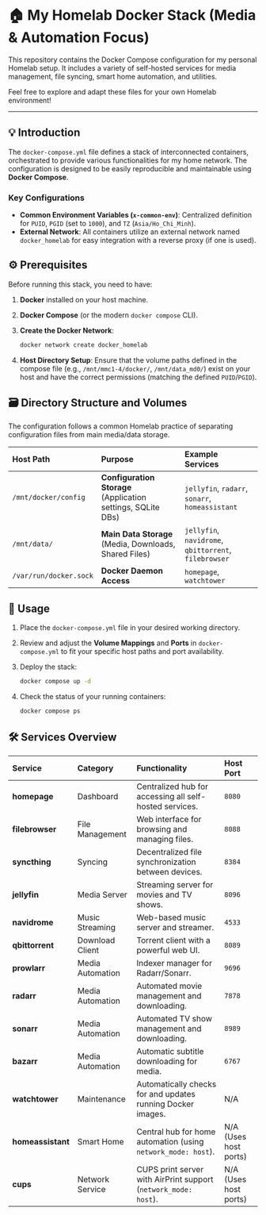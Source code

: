 # 🏠 My Homelab Docker Stack (Media & Automation Focus)

This repository contains the Docker Compose configuration for my personal Homelab setup. It includes a variety of self-hosted services for media management, file syncing, smart home automation, and utilities.

Feel free to explore and adapt these files for your own Homelab environment!

---

## 💡 Introduction

The `docker-compose.yml` file defines a stack of interconnected containers, orchestrated to provide various functionalities for my home network. The configuration is designed to be easily reproducible and maintainable using **Docker Compose**.

### Key Configurations
* **Common Environment Variables (`x-common-env`)**: Centralized definition for `PUID`, `PGID` (set to `1000`), and `TZ` (`Asia/Ho_Chi_Minh`).
* **External Network**: All containers utilize an external network named `docker_homelab` for easy integration with a reverse proxy (if one is used).

## ⚙️ Prerequisites

Before running this stack, you need to have:
1.  **Docker** installed on your host machine.
2.  **Docker Compose** (or the modern `docker compose` CLI).
3.  **Create the Docker Network**:

    ```bash
    docker network create docker_homelab
    ```

4.  **Host Directory Setup**: Ensure that the volume paths defined in the compose file (e.g., `/mnt/mmc1-4/docker/`, `/mnt/data_md0/`) exist on your host and have the correct permissions (matching the defined `PUID`/`PGID`).

## 🗃️ Directory Structure and Volumes

The configuration follows a common Homelab practice of separating configuration files from main media/data storage.

| Host Path | Purpose | Example Services |
| :--- | :--- | :--- |
| `/mnt/docker/config` | **Configuration Storage** (Application settings, SQLite DBs) | `jellyfin`, `radarr`, `sonarr`, `homeassistant` |
| `/mnt/data/` | **Main Data Storage** (Media, Downloads, Shared Files) | `jellyfin`, `navidrome`, `qbittorrent`, `filebrowser` |
| `/var/run/docker.sock` | **Docker Daemon Access** | `homepage`, `watchtower` |

## 🚀 Usage

1.  Place the `docker-compose.yml` file in your desired working directory.
2.  Review and adjust the **Volume Mappings** and **Ports** in `docker-compose.yml` to fit your specific host paths and port availability.
3.  Deploy the stack:

    ```bash
    docker compose up -d
    ```

4.  Check the status of your running containers:

    ```bash
    docker compose ps
    ```

## 🛠️ Services Overview

| Service | Category | Functionality | Host Port |
| :--- | :--- | :--- | :--- |
| **homepage** | Dashboard | Centralized hub for accessing all self-hosted services. | `8080` |
| **filebrowser** | File Management | Web interface for browsing and managing files. | `8088` |
| **syncthing** | Syncing | Decentralized file synchronization between devices. | `8384` |
| **jellyfin** | Media Server | Streaming server for movies and TV shows. | `8096` |
| **navidrome** | Music Streaming | Web-based music server and streamer. | `4533` |
| **qbittorrent** | Download Client | Torrent client with a powerful web UI. | `8089` |
| **prowlarr** | Media Automation | Indexer manager for Radarr/Sonarr. | `9696` |
| **radarr** | Media Automation | Automated movie management and downloading. | `7878` |
| **sonarr** | Media Automation | Automated TV show management and downloading. | `8989` |
| **bazarr** | Media Automation | Automatic subtitle downloading for media. | `6767` |
| **watchtower** | Maintenance | Automatically checks for and updates running Docker images. | N/A |
| **homeassistant**| Smart Home | Central hub for home automation (using `network_mode: host`). | N/A (Uses host ports) |
| **cups** | Network Service | CUPS print server with AirPrint support (`network_mode: host`). | N/A (Uses host ports) |
